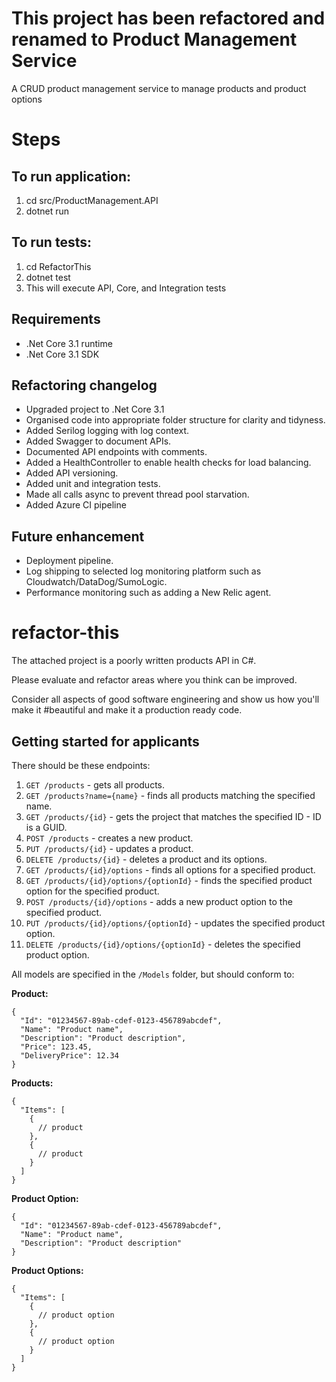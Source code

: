 # This project has been refactored and renamed to Product Management Service
A CRUD product management service to manage products and product options

# Steps

## To run application:
1. cd src/ProductManagement.API
2. dotnet run

## To run tests:
1. cd RefactorThis
2. dotnet test
3. This will execute API, Core, and Integration tests

## Requirements
- .Net Core 3.1 runtime
- .Net Core 3.1 SDK

## Refactoring changelog
- Upgraded project to .Net Core 3.1
- Organised code into appropriate folder structure for clarity and tidyness.
- Added Serilog logging with log context.
- Added Swagger to document APIs.
- Documented API endpoints with comments.
- Added a HealthController to enable health checks for load balancing.
- Added API versioning.
- Added unit and integration tests.
- Made all calls async to prevent thread pool starvation.
- Added Azure CI pipeline

## Future enhancement
- Deployment pipeline.
- Log shipping to selected log monitoring platform such as Cloudwatch/DataDog/SumoLogic.
- Performance monitoring such as adding a New Relic agent.


# refactor-this
The attached project is a poorly written products API in C#.

Please evaluate and refactor areas where you think can be improved. 

Consider all aspects of good software engineering and show us how you'll make it #beautiful and make it a production ready code.

## Getting started for applicants 

There should be these endpoints:

1. `GET /products` - gets all products.
2. `GET /products?name={name}` - finds all products matching the specified name.
3. `GET /products/{id}` - gets the project that matches the specified ID - ID is a GUID.
4. `POST /products` - creates a new product.
5. `PUT /products/{id}` - updates a product.
6. `DELETE /products/{id}` - deletes a product and its options.
7. `GET /products/{id}/options` - finds all options for a specified product.
8. `GET /products/{id}/options/{optionId}` - finds the specified product option for the specified product.
9. `POST /products/{id}/options` - adds a new product option to the specified product.
10. `PUT /products/{id}/options/{optionId}` - updates the specified product option.
11. `DELETE /products/{id}/options/{optionId}` - deletes the specified product option.

All models are specified in the `/Models` folder, but should conform to:

**Product:**
```
{
  "Id": "01234567-89ab-cdef-0123-456789abcdef",
  "Name": "Product name",
  "Description": "Product description",
  "Price": 123.45,
  "DeliveryPrice": 12.34
}
```

**Products:**
```
{
  "Items": [
    {
      // product
    },
    {
      // product
    }
  ]
}
```

**Product Option:**
```
{
  "Id": "01234567-89ab-cdef-0123-456789abcdef",
  "Name": "Product name",
  "Description": "Product description"
}
```

**Product Options:**
```
{
  "Items": [
    {
      // product option
    },
    {
      // product option
    }
  ]
}
```
